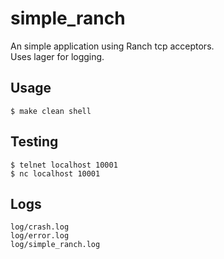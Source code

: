 simple_ranch
=====

An simple application using Ranch tcp acceptors.<br>
Uses lager for logging.


Usage
-----
    $ make clean shell

Testing
-----
    $ telnet localhost 10001
    $ nc localhost 10001

Logs
-----
    log/crash.log
    log/error.log
    log/simple_ranch.log
